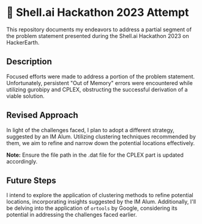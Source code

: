 # 🚀 Shell.ai Hackathon 2023 Attempt

This repository documents my endeavors to address a partial segment of the problem statement presented during the Shell.ai Hackathon 2023 on HackerEarth.

## Description

Focused efforts were made to address a portion of the problem statement. Unfortunately, persistent "Out of Memory" errors were encountered while utilizing gurobipy and CPLEX, obstructing the successful derivation of a viable solution.

## Revised Approach

In light of the challenges faced, I plan to adopt a different strategy, suggested by an IM Alum. Utilizing clustering techniques recommended by them, we aim to refine and narrow down the potential locations effectively.

**Note:** Ensure the file path in the .dat file for the CPLEX part is updated accordingly.

## Future Steps

I intend to explore the application of clustering methods to refine potential locations, incorporating insights suggested by the IM Alum. Additionally, I'll be delving into the application of `ortools` by Google, considering its potential in addressing the challenges faced earlier.
